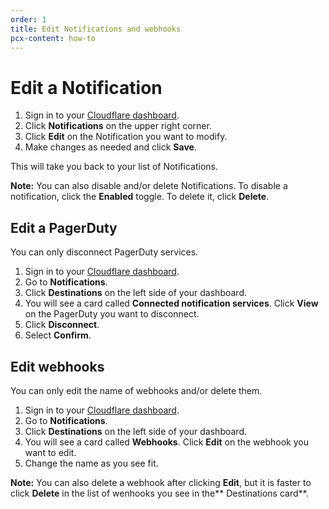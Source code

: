 ```yaml
---
order: 1
title: Edit Notifications and webhooks
pcx-content: how-to
---
```


# Edit a Notification

1. Sign in to your [Cloudflare dashboard](https://dash.cloudflare.com/login).
1. Click **Notifications** on the upper right corner.
1. Click **Edit** on the Notification you want to modify.
1. Make changes as needed and click **Save**.

This will take you back to your list of Notifications.

<Aside>

**Note:** You can also disable and/or delete Notifications. To disable a notification, click the **Enabled** toggle. To delete it, click **Delete**.

</Aside>

## Edit a PagerDuty

You can only disconnect PagerDuty services.

1. Sign in to your [Cloudflare dashboard](https://dash.cloudflare.com/login).
1. Go to **Notifications**.
1. Click **Destinations** on the left side of your dashboard.
1. You will see a card called **Connected notification services**. Click **View** on the PagerDuty you want to disconnect.
1. Click **Disconnect**.
1. Select **Confirm**.

## Edit webhooks

You can only edit the name of webhooks and/or delete them.

1. Sign in to your [Cloudflare dashboard](https://dash.cloudflare.com/login).
1. Go to **Notifications**.
1. Click **Destinations** on the left side of your dashboard.
1. You will see a card called **Webhooks**. Click **Edit** on the webhook you want to edit.
1. Change the name as you see fit.

<Aside>

**Note:** You can also delete a webhook after clicking **Edit**, but it is faster to click **Delete** in the list of wenhooks you see in the** Destinations card**.

</Aside>
